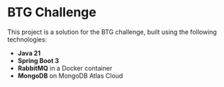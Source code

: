 # BTG Challenge

This project is a solution for the BTG challenge, built using the following technologies:

- **Java 21**
- **Spring Boot 3**
- **RabbitMQ** in a Docker container
- **MongoDB** on MongoDB Atlas Cloud